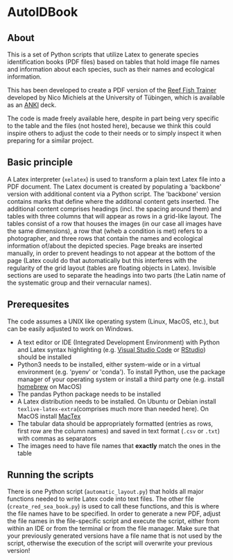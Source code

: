 # AutoIDBook

## About
This is a set of Python scripts that utilize Latex to generate species identification books (PDF files) based on tables that hold image file names and information about each species, such as their names and ecological information.

This has been developed to create a PDF version of the [Reef Fish Trainer](https://uni-tuebingen.de/de/251585) developed by Nico Michiels at the University of Tübingen, which is available as an [ANKI](https://apps.ankiweb.net/) deck.

The code is made freely available here, despite in part being very specific to the table and the files (not hosted here), because we think this could inspire others to adjust the code to their needs or to simply inspect it when preparing for a similar project.
 

## Basic principle
A Latex interpreter (`xelatex`) is used to transform a plain text Latex file into a PDF document. The Latex document is created by populating a 'backbone' version with additional content via a Python script. The 'backbone' version contains marks that define where the additonal content gets inserted. The additional content comprises headings (incl. the spacing around them) and tables with three columns that will appear as rows in a grid-like layout. The tables consist of a row that houses the images (in our case all images have the same dimensions), a row that (wheb a condition is met) refers to a photographer, and three rows that contain the names and ecological information of/about the depicted species. Page breaks are inserted manually, in order to prevent headings to not appear at the bottom of the page (Latex could do that automatically but this interferes with the regularity of the grid layout (tables are floating objects in Latex). Invisible sections are used to separate the headings into two parts (the Latin name of the systematic group and their vernacular names).


## Prerequesites
The code assumes a UNIX like operating system (Linux, MacOS, etc.), but can be easily adjusted to work on Windows.
- A text editor or IDE (Integrated Development Environment) with Python and Latex syntax highlighting (e.g. [Visual Studio Code](https://code.visualstudio.com/) or [RStudio](https://posit.co/download/rstudio-desktop/)) should be installed 
- Python3 needs to be installed, either system-wide or in a virtual environment (e.g. 'pyenv' or 'conda'). To install Python, use the package manager of your operating system or install a third party one (e.g. install [homebrew](https://brew.sh/) on MacOS)
- The pandas Python package needs to be installed
- A Latex distribution needs to be installed. On Ubuntu or Debian install `texlive-latex-extra`(comprises much more than needed here). On MacOS install [MacTex](https://www.tug.org/mactex/)
- The tabular data should be appropriately formatted (entries as rows, first row are the column names) and saved in text format (`.csv` or `.txt`) with commas as separators
- The images need to have file names that **exactly** match the ones in the table


## Running the scripts
There is one Python script (`automatic_layout.py`) that holds all major functions needed to write Latex code into text files. The other file (`create_red_sea_book.py`) is used to call these functions, and this is where the file names have to be specified. In order to generate a new PDF, adjust the file names in the file-specific script and execute the script, either from within an IDE or from the terminal or from the file manager. Make sure that your previously generated versions have a file name that is not used by the script, otherwise the execution of the script will overwrite your previous version!

